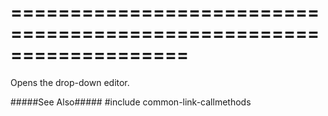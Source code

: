 ===================================================================
===================================================================

<!--shortDescription-->
Opens the drop-down editor.
<!--/shortDescription-->

<!--fullDescription-->
#####See Also#####
#include common-link-callmethods
<!--/fullDescription-->